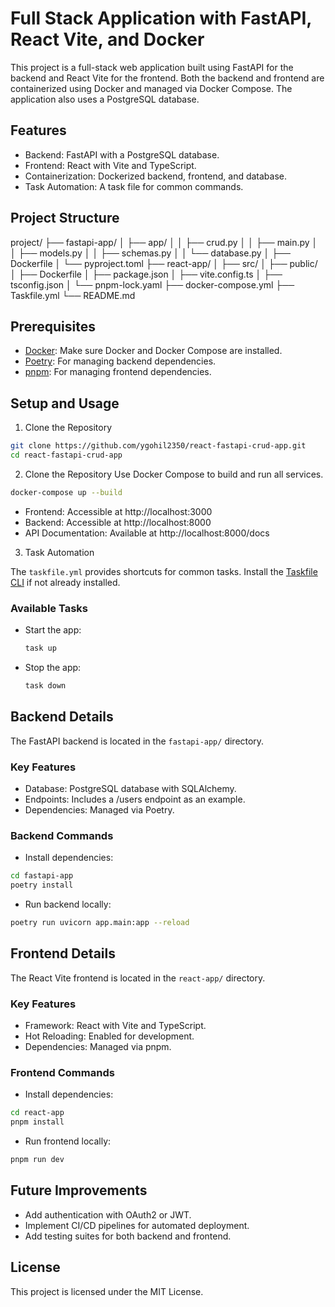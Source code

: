 # Full Stack Application with FastAPI, React Vite, and Docker

This project is a full-stack web application built using FastAPI for the backend and React Vite for the frontend. Both the backend and frontend are containerized using Docker and managed via Docker Compose. The application also uses a PostgreSQL database.

## Features

- Backend: FastAPI with a PostgreSQL database.
- Frontend: React with Vite and TypeScript.
- Containerization: Dockerized backend, frontend, and database.
- Task Automation: A task file for common commands.

## Project Structure

project/
├── fastapi-app/
│   ├── app/
│   │   ├── crud.py
│   │   ├── main.py
│   │   ├── models.py
│   │   ├── schemas.py
│   │   └── database.py
│   ├── Dockerfile
│   └── pyproject.toml
├── react-app/
│   ├── src/
│   ├── public/
│   ├── Dockerfile
│   ├── package.json
│   ├── vite.config.ts
│   ├── tsconfig.json
│   └── pnpm-lock.yaml
├── docker-compose.yml
├── Taskfile.yml
└── README.md

## Prerequisites

- [Docker](https://www.docker.com/): Make sure Docker and Docker Compose are installed.
- [Poetry](https://python-poetry.org/): For managing backend dependencies.
- [pnpm](https://pnpm.io/): For managing frontend dependencies.

## Setup and Usage

1. Clone the Repository

```bash
git clone https://github.com/ygohil2350/react-fastapi-crud-app.git
cd react-fastapi-crud-app
```

2. Clone the Repository
Use Docker Compose to build and run all services.

```bash
docker-compose up --build
```

- Frontend: Accessible at http://localhost:3000
- Backend: Accessible at http://localhost:8000
- API Documentation: Available at http://localhost:8000/docs

3. Task Automation

The `taskfile.yml` provides shortcuts for common tasks. Install the [Taskfile CLI](https://taskfile.dev/) if not already installed.

### Available Tasks

- Start the app:
    ```bash 
    task up
    ```

- Stop the app:
    ```bash
    task down
    ```

## Backend Details
The FastAPI backend is located in the `fastapi-app/` directory.

### Key Features

- Database: PostgreSQL database with SQLAlchemy.
- Endpoints: Includes a /users endpoint as an example.
- Dependencies: Managed via Poetry.

### Backend Commands

- Install dependencies:

```bash
cd fastapi-app
poetry install
```
- Run backend locally:

```bash
poetry run uvicorn app.main:app --reload
```

## Frontend Details

The React Vite frontend is located in the `react-app/` directory.

### Key Features

- Framework: React with Vite and TypeScript.
- Hot Reloading: Enabled for development.
- Dependencies: Managed via pnpm.

### Frontend Commands

- Install dependencies:
```bash
cd react-app
pnpm install
```
- Run frontend locally:
```bash
pnpm run dev
```

## Future Improvements
- Add authentication with OAuth2 or JWT.
- Implement CI/CD pipelines for automated deployment.
- Add testing suites for both backend and frontend.

## License
This project is licensed under the MIT License.
